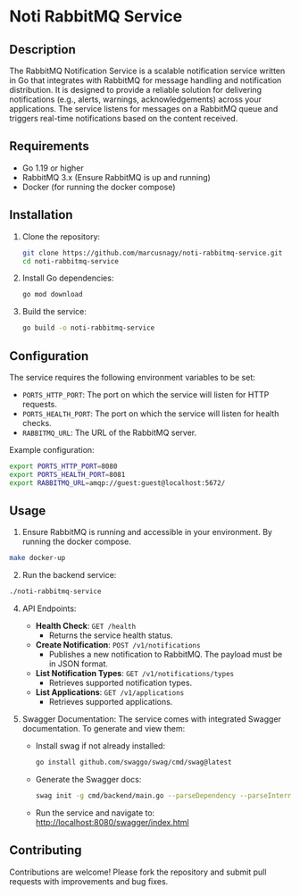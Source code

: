 # Noti RabbitMQ Service


## Description

The RabbitMQ Notification Service is a scalable notification service written in Go that integrates with RabbitMQ for message handling and notification distribution. It is designed to provide a reliable solution for delivering notifications (e.g., alerts, warnings, acknowledgements) across your applications. The service listens for messages on a RabbitMQ queue and triggers real-time notifications based on the content received.

## Requirements

- Go 1.19 or higher
- RabbitMQ 3.x (Ensure RabbitMQ is up and running)
- Docker (for running the docker compose)

## Installation

1. Clone the repository:
   ```bash
   git clone https://github.com/marcusnagy/noti-rabbitmq-service.git
   cd noti-rabbitmq-service
   ```

2. Install Go dependencies:
   ```bash
   go mod download
   ```

3. Build the service:
   ```bash
   go build -o noti-rabbitmq-service
   ```

## Configuration

The service requires the following environment variables to be set:

- `PORTS_HTTP_PORT`: The port on which the service will listen for HTTP requests.
- `PORTS_HEALTH_PORT`: The port on which the service will listen for health checks.
- `RABBITMQ_URL`: The URL of the RabbitMQ server.

Example configuration:
```bash
export PORTS_HTTP_PORT=8080
export PORTS_HEALTH_PORT=8081
export RABBITMQ_URL=amqp://guest:guest@localhost:5672/
```

## Usage

1. Ensure RabbitMQ is running and accessible in your environment. By running the docker compose.
```bash
make docker-up
```

2. Run the backend service:
```bash
./noti-rabbitmq-service
```

4. API Endpoints:
   - **Health Check**: `GET /health`
     - Returns the service health status.
   - **Create Notification**: `POST /v1/notifications`
     - Publishes a new notification to RabbitMQ. The payload must be in JSON format.
   - **List Notification Types**: `GET /v1/notifications/types`
     - Retrieves supported notification types.
   - **List Applications**: `GET /v1/applications`
     - Retrieves supported applications.

4. Swagger Documentation:
   The service comes with integrated Swagger documentation. To generate and view them:
   - Install swag if not already installed:
     ```bash
     go install github.com/swaggo/swag/cmd/swag@latest
     ```
   - Generate the Swagger docs:
     ```bash
     swag init -g cmd/backend/main.go --parseDependency --parseInternal
     ```
   - Run the service and navigate to: [http://localhost:8080/swagger/index.html](http://localhost:8080/swagger/index.html)


## Contributing

Contributions are welcome! Please fork the repository and submit pull requests with improvements and bug fixes.

